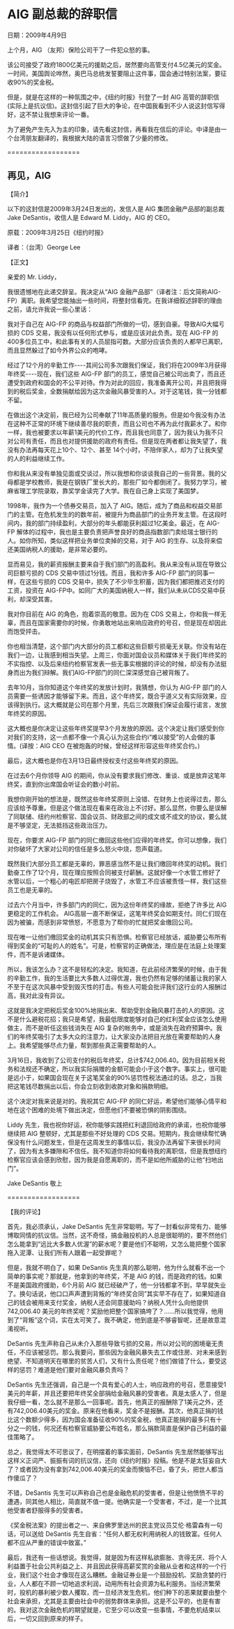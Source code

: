 # AIG 副总裁的辞职信

日期：2009年4月9日

上个月，AIG （友邦）保险公司干了一件犯众怒的事。

该公司接受了政府1800亿美元的援助之后，居然要向高管支付4.5亿美元的奖金。一时间，美国舆论哗然，奥巴马总统发誓要阻止这件事，国会通过特别法案，要征收90%的奖金税。

但是，就是在这样的一种氛围之中，《纽约时报》刊登了一封 AIG 高管的辞职信(实际上是抗议信)。这封信引起了巨大的争论，在中国我看到不少人说这封信写得好，这不禁让我想来评论一番。

为了避免产生先入为主的印象，请先看这封信，再看我在信后的评论。中译是由一个台湾朋友翻译的，我根据大陆的语言习惯做了少量的修改。

==================

## 再见，AIG

【简介】

以下的这封信是2009年3月24日发出的，发信人是 AIG 集团金融产品部的副总裁 Jake DeSantis，收信人是 Edward M. Liddy，AIG 的 CEO。

原载：2009年3月25日《纽约时报》

译者：（台湾）George Lee

【正文】

亲爱的 Mr. Liddy，

我很遗憾地在此递交辞呈。我决定从“AIG 金融产品部”（译者注：后文简称AIG-FP）离职。我希望您能抽出一些时间，将整封信看完。在我详细叙述辞职的理由之前，请允许我说一些心里话：

我对于自己在 AIG-FP 的商品与权益部门所做的一切，感到自豪。导致AIG大幅亏损的 CDS 交易，我没有以任何形式参与，或是应该对此负责。现在 AIG-FP 的400多位员工中，和此事有关的人员屈指可数。大部分应该负责的人都早已离职，而且显然躲过了如今外界公众的咆哮。

经过了12个月的辛勤工作----其间公司多次跟我们保证，我们将在2009年3月获得年终奖----现在，我们这些 AIG-FP 部门的员工，感觉自己被公司出卖了，而且还遭受到政府和国会的不公平对待。作为对此的回应，我准备离开公司，并且把我得到的税后奖金，全数捐献给因为这次金融风暴受害的人。对于这笔钱，我一分钱都不留。

在做出这个决定前，我已经为公司奉献了11年高质量的服务。但是如今我没有办法在这种不正常的环境下继续善尽我的职责，而且公司也不再为此付我薪水了。和你一样，我也被要求以年薪1美元的代价工作，而且我也同意了，因为我认为我不只对公司有责任，而且也对提供援助的政府有责任。但是现在两者都让我失望了，我没有办法再每天花上10个、12个、甚至 14个小时，不陪伴家人，却为了让我失望的人的利益继续工作。

你和我从来没有单独见面或交谈过，所以我想和你谈谈我自己的一些背景。我的父母都是学校教师，我是在钢铁厂里长大的，那些厂如今都倒闭了。我努力学习，被麻省理工学院录取，靠奖学金读完了大学。我在自己身上实现了美国梦。

1998年，我作为一个债券交易员，加入了 AIG。随后，成为了商品和权益交易部门的主管。在危机发生的的数年前，被提升为商品部门的业务开发主管。在这段时间内，我的部门持续盈利，大部分的年头都能获利超过1亿美金。最近，在 AIG-FP 解体的过程中，我也是主要负责把声誉良好的商品指数部门卖给瑞士银行的人。如你所知，类似这样把业务单位卖掉的交易，对于 AIG 的生存、以及将来偿还美国纳税人的援助，是非常必要的。

显而易见，我的薪资报酬主要来自于我们部门的高盈利。我从来没有从现在导致公司巨额亏损的 CDS 交易中领过1分钱。而且，我和许多 AIG-FP 部门的同事一样，在这些亏损的 CDS 交易中，损失了不少毕生积蓄，因为我们都把推迟支付的工资，投资在 AIG-FP中。如同广大的美国纳税人一样，我们从未从CDS交易中获利，却深受其害。

我对你目前在 AIG 的角色，抱着崇高的敬意。因为在 CDS 交易上，你和我一样无辜，而且在国家需要你的时候，你勇敢地站出来响应政府的号召，但是现在却因此而饱受抨击。

你也相当清楚，这个部门内大部分的员工都和这些巨额亏损毫无关联。你没有站在我们一边，让我感到相当失望。上周三，你面对国会议员和媒体关于我们年终奖的不实指控、以及后来纽约检察官发表一些无事实根据的评论的时候，却没有办法挺身而出为我们辩解。我们AIG-FP部门的同仁深深感觉自己被背叛了。

去年10月，当你知道这个年终奖的发放计划时，我猜想，你认为 AIG-FP 部门的人员需要一些诱因才能够留下来。而且，这个年终奖，既合乎道义又有实际效果，应该得到执行。这大概就是公司在那个月里，先后三次跟我们保证会履行诺言，发放年终奖的原因。

这大概也是你决定让这些年终奖提早3个月发放的原因。这个决定让我们感受到你对我们的支持，这一点都不像一个真心认为这些合约i“难以接受”的人会做的事情。(译按：AIG CEO 在被炮轰的时候，曾经这样形容这些年终奖合约。)

最后，这大概也是你在3月13日最终授权支付这些年终奖的原因。

在过去6个月你领导 AIG 的期间，你从没有要求我们修改、重谈、或是放弃这笔年终奖，直到你出席国会听证会的数小时前。

我想你刚开始的想法是，既然这些年终奖原则上没错、在财务上也说得过去，那么应该给予尊重。但是这个做法现在看来在政治上不讨好。那么显然，你要么是误解了同联储、纽约州检察官、国会议员、财政部之间的成文或不成文的协议，要么就是不够坚定，无法抵挡这些政治压力。

现在，你要求 AIG-FP 部门的同仁缴回这些他们应得的年终奖。你可以想像，我们对你破坏了大家对公司的信任是多么怒火中烧，怨声载道。

既然我们大部分员工都是无辜的，罪恶感当然不是让我们缴回年终奖的动机。我们勤奋工作了12个月，现在理应按照合同被支付薪酬。这就好像一个水管工修好了水管以后，一个粗心的电匠却把房子烧毁了，水管工不应该被责怪一样，我们这些员工也是无辜的。

过去六个月当中，许多部门内的同仁，因为这份年终奖的缘故，拒绝了许多比 AIG 更稳定的工作机会。 AIG高层一直不断保证，这笔年终奖会如期支付。同仁们现在因为被骗，而感到非常愤怒，不愿意为了帮你的忙就把奖金缴回公司。

现在唯一让他们缴回奖金的动机其实只有恐惧。检察官已经放话，威胁要公布所有得到奖金的“可耻的人的姓名”。可是，检察官的正确做法，理应是在法庭上处理案件，而不是诉诸媒体。

所以，我该怎么办？这不是轻松的决定。我知道，在此前经济繁荣的时候，由于我的辛勤工作，我的生活要比大多数人过得优渥，我也仍然有足够的储蓄让我的家人不至于在这次风暴中受到毁灭性的打击。有些人可能会批评我们这行业的人报酬过高，我对此没有异议。

这就是我决定把税后奖金100%地捐出来、帮助受到金融风暴打击的人的原因。这不是什么避税花招；我只是希望，我最低限度能够对自己的红利奖金应该怎么使用做主，而不是听任这些钱消失在 AIG 复杂的帐务中，或是消失在政府预算中。我们的年终奖吸引了太多大众的注意力，让大家没办法把目光放在需要帮助的人身上。我希望能够尽点力量，帮到那些真正需要帮助的人。

3月16日，我收到了公司支付的税后年终奖，总计$742,006.40。因为目前相关税务和法规还不确定，所以我实际捐赠的金额可能会小于这个数字。事实上，很可能是远小于，如果国会现在关于这笔奖金的90%惩罚性税法通过的话。总之，当我把这笔钱尽数捐出以后，你会立刻收到收款对象和捐款明细。

这个决定对我来说是对的。我祝其它 AIG-FP 的同仁好运，希望他们能够心情平和地在这个困难的处境下做出决定，但愿他们不要被恐惧的阴影围绕。

Liddy 先生，我也祝你好运，祝你能够实践把红利退回给政府的承诺，也祝你能够继续把 AIG 整顿好，尤其是那些不好处理的 CDS 交易。短期内，我会继续帮忙确保没有什么问题发生，但是在这周发生的事情以后，我没办法再留下来很长时间了，因为有太多嫌隙和不信任。我不知道你将如何看待我的离职信，但是我想纽约检察官应该会感到欣慰，因为我是自愿离职的，而不是如他所威胁的让他“扫地出门”。

Jake DeSantis 敬上

==================

【我的评论】

首先，我必须承认，Jake DeSantis 先生非常聪明，写了一封看似非常有力、能够博取同情的抗议信。当然，这不奇怪，搞金融投机的人总是很聪明的，要不然他们怎么能拿到“远比大多数人优渥”的薪水呢？要是他们不聪明，又怎么能把整个国家拖入泥潭、让我们所有人跟着一起受罪呢？

但是，我就不明白了，如果 DeSantis 先生真的那么聪明，他为什么就看不出一个简单的事实呢？那就是，他拿到的年终奖，不是 AIG 的钱，而是政府的钱。如果不是美国政府援助，6个月前 AIG 就已经破产了，他一分钱都拿不到，早早就失业了。换句话说，他口口声声遭到背叛的“年终奖合同”其实早不存在了，如果知道自己的钱会被用来支付奖金，纳税人还会同意援助吗？纳税人凭什么向他提供 742,006.40 美元的年终奖呢？奖励他把整个国家搞垮了？……所以我觉得，他用到了“背叛”这个词，实在太可笑了。我不确定，他到底是不够睿智呢，还是故意混淆视听。

DeSantis 先生声称自己从未介入那些导致亏损的交易，所以对公司的困境毫无责任，不应该被惩罚。那么我要问，那些因为金融风暴失去工作或住房、对未来感到绝望、不知道明天在哪里的贫苦人们，又有什么责任呢？他们做错了什么，要受这样的惩罚？难道是他们要对金融风暴负责吗？

DeSantis 先生还强调，自己是一个具有爱心的人士，响应政府的号召，愿意接受1美元的年薪，并且还要把年终奖全部捐给金融风暴的受害者。真是太感人了，但是我仔细一看，怎么就不是那么一回事呢。首先，他真正的报酬除了1美元之外，还有742,006.40美元的奖金。原来在他看来，奖金不是报酬。其次，他真正捐的钱比这个数额少得多，因为国会准备征收90%的奖金税，他真正能捐的最多只有十分之一的钱，何况还有检察官威胁要公布姓名，那么捐款简直是保护自己利益的最佳策略了。

总之，我觉得太不可思议了，在明摆着的事实面前，DeSantis 先生居然能够写出这样义正词严、振振有词的抗议信，还向《纽约时报》投稿。他是不是太狂妄自大了？或者因为没有拿到742,006.40美元的奖金而懊恼不已，昏了头，把世人都当作傻瓜了？

不错，DeSantis 先生可以声称自己也是金融危机的受害者，但是让他愤愤不平的遭遇，同其他人相比，简直就不值一提。他确实是一个受害者，不过，是一个比其他受害者舒服得多的受害者。

《奖金税法案》的提出者之一、来自佛罗里达州的民主党议员艾伦·格雷森有一句话，可以送给 DeSantis 先生自省：“任何人都无权利用纳税人的钱致富。任何人都不应从严重的错误中致富。”

最后，我还有一些话想说。我觉得，就是因为有这样私欲膨胀、贪得无厌、将个人利益置于社会公共利益之上、并且因此获得高薪奖赏的金融从业者和这样的一个行业，我们这个社会才像现在这么糟糕。金融证券业是一个鼓励投机、奖励贪婪的行业，人人都在不顾一切地追求利润，动用所有社会资源为私利服务。当经济繁荣时，投机的暴利被少数人攫取，而一旦经济发生危机，他们种下的恶果就要由整个社会来承担，尤其是主要由社会中的弱势群体来承担。这是不公平的，也是有害的。我对这次金融危机的期望就是，它至少可以改变一些事情，不要危机结束以后，一切又回到原来的样子。

